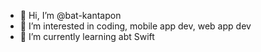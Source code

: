 - 👋 Hi, I’m @bat-kantapon
- 👀 I’m interested in coding, mobile app dev, web app dev
- 🌱 I’m currently learning abt Swift
